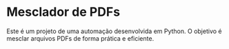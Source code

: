 # Mesclador de PDFs
Este é um projeto de uma automação desenvolvida em Python. O objetivo é mesclar arquivos PDFs de forma prática e eficiente.
